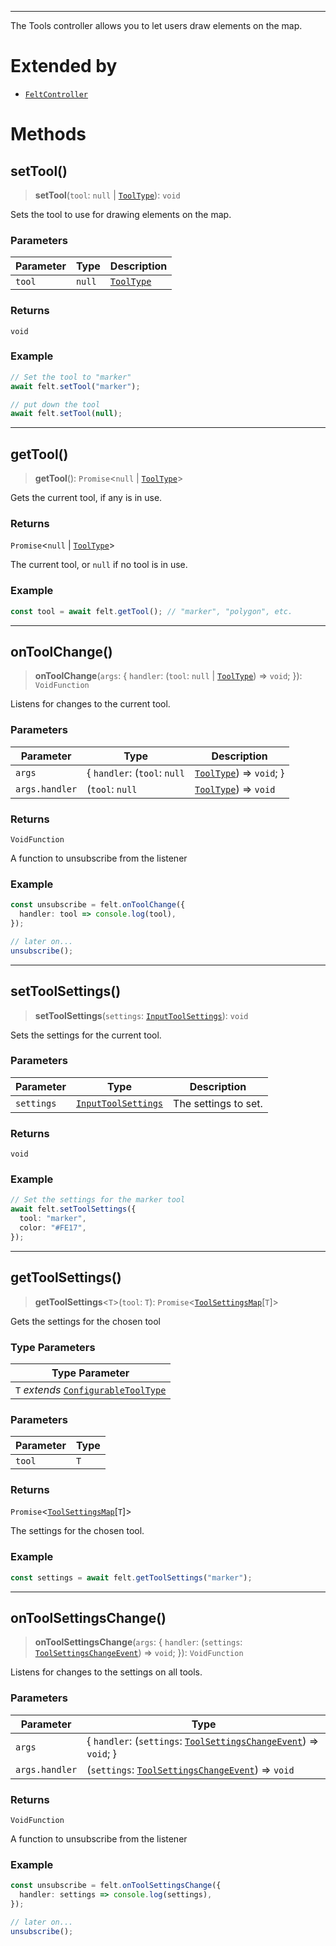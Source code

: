 ***

The Tools controller allows you to let users draw elements on the map.

# Extended by

* [`FeltController`](../Main/FeltController.md)

# Methods

## setTool()

> **setTool**(`tool`: `null` | [`ToolType`](ToolType.md)): `void`

Sets the tool to use for drawing elements on the map.

### Parameters

| Parameter | Type | Description |
| ------ | ------ | ------ |
| `tool` | `null` | [`ToolType`](ToolType.md) | The tool to set. |

### Returns

`void`

### Example

```typescript
// Set the tool to "marker"
await felt.setTool("marker");

// put down the tool
await felt.setTool(null);
```

***

## getTool()

> **getTool**(): `Promise`<`null` | [`ToolType`](ToolType.md)>

Gets the current tool, if any is in use.

### Returns

`Promise`<`null` | [`ToolType`](ToolType.md)>

The current tool, or `null` if no tool is in use.

### Example

```typescript
const tool = await felt.getTool(); // "marker", "polygon", etc.
```

***

## onToolChange()

> **onToolChange**(`args`: { `handler`: (`tool`: `null` | [`ToolType`](ToolType.md)) => `void`; }): `VoidFunction`

Listens for changes to the current tool.

### Parameters

| Parameter | Type | Description |
| ------ | ------ | ------ |
| `args` | { `handler`: (`tool`: `null` | [`ToolType`](ToolType.md)) => `void`; } | - |
| `args.handler` | (`tool`: `null` | [`ToolType`](ToolType.md)) => `void` | This callback is called with the current tool whenever the tool changes. |

### Returns

`VoidFunction`

A function to unsubscribe from the listener

### Example

```typescript
const unsubscribe = felt.onToolChange({
  handler: tool => console.log(tool),
});

// later on...
unsubscribe();
```

***

## setToolSettings()

> **setToolSettings**(`settings`: [`InputToolSettings`](InputToolSettings.md)): `void`

Sets the settings for the current tool.

### Parameters

| Parameter | Type | Description |
| ------ | ------ | ------ |
| `settings` | [`InputToolSettings`](InputToolSettings.md) | The settings to set. |

### Returns

`void`

### Example

```typescript
// Set the settings for the marker tool
await felt.setToolSettings({
  tool: "marker",
  color: "#FE17",
});
```

***

## getToolSettings()

> **getToolSettings**<`T`>(`tool`: `T`): `Promise`<[`ToolSettingsMap`](ToolSettingsMap.md)\[`T`]>

Gets the settings for the chosen tool

### Type Parameters

| Type Parameter |
| ------ |
| `T` *extends* [`ConfigurableToolType`](ConfigurableToolType.md) |

### Parameters

| Parameter | Type |
| ------ | ------ |
| `tool` | `T` |

### Returns

`Promise`<[`ToolSettingsMap`](ToolSettingsMap.md)\[`T`]>

The settings for the chosen tool.

### Example

```typescript
const settings = await felt.getToolSettings("marker");
```

***

## onToolSettingsChange()

> **onToolSettingsChange**(`args`: { `handler`: (`settings`: [`ToolSettingsChangeEvent`](ToolSettingsChangeEvent.md)) => `void`; }): `VoidFunction`

Listens for changes to the settings on all tools.

### Parameters

| Parameter | Type |
| ------ | ------ |
| `args` | { `handler`: (`settings`: [`ToolSettingsChangeEvent`](ToolSettingsChangeEvent.md)) => `void`; } |
| `args.handler` | (`settings`: [`ToolSettingsChangeEvent`](ToolSettingsChangeEvent.md)) => `void` |

### Returns

`VoidFunction`

A function to unsubscribe from the listener

### Example

```typescript
const unsubscribe = felt.onToolSettingsChange({
  handler: settings => console.log(settings),
});

// later on...
unsubscribe();
```
